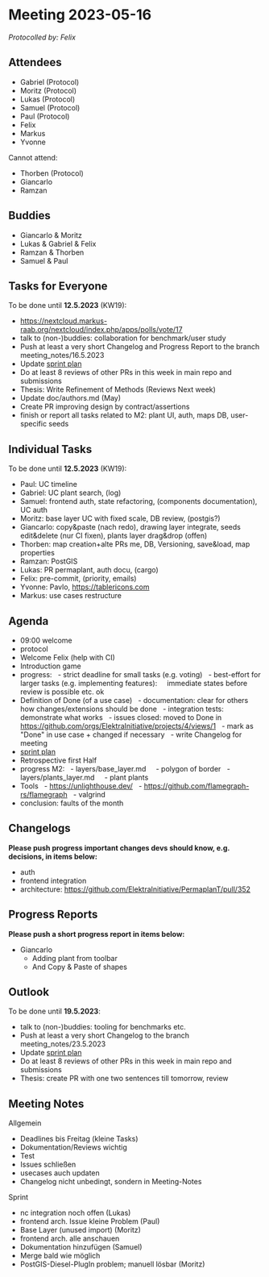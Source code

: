 # Meeting 2023-05-16

_Protocolled by: Felix_

## Attendees

- Gabriel (Protocol)
- Moritz (Protocol)
- Lukas (Protocol)
- Samuel (Protocol)
- Paul (Protocol)
- Felix
- Markus
- Yvonne

Cannot attend:

- Thorben (Protocol)
- Giancarlo
- Ramzan

## Buddies

- Giancarlo & Moritz
- Lukas & Gabriel & Felix
- Ramzan & Thorben
- Samuel & Paul

## Tasks for Everyone

To be done until **12.5.2023** (KW19):

- https://nextcloud.markus-raab.org/nextcloud/index.php/apps/polls/vote/17
- talk to (non-)buddies: collaboration for benchmark/user study
- Push at least a very short Changelog and Progress Report to the branch meeting_notes/16.5.2023
- Update [sprint plan](https://github.com/orgs/ElektraInitiative/projects/4/)
- Do at least 8 reviews of other PRs in this week in main repo and submissions
- Thesis: Write Refinement of Methods (Reviews Next week)
- Update doc/authors.md (May)
- Create PR improving design by contract/assertions
- finish or report all tasks related to M2: plant UI, auth, maps DB, user-specific seeds

## Individual Tasks

To be done until **12.5.2023** (KW19):

- Paul: UC timeline
- Gabriel: UC plant search, (log)
- Samuel: frontend auth, state refactoring, (components documentation), UC auth
- Moritz: base layer UC with fixed scale, DB review, (postgis?)
- Giancarlo: copy&paste (nach redo), drawing layer integrate, seeds edit&delete (nur CI fixen), plants layer drag&drop (offen)
- Thorben: map creation+alte PRs me, DB, Versioning, save&load, map properties
- Ramzan: PostGIS
- Lukas: PR permaplant, auth docu, (cargo)
- Felix: pre-commit, (priority, emails)
- Yvonne: Pavlo, https://tablericons.com
- Markus: use cases restructure

## Agenda

- 09:00 welcome
- protocol
- Welcome Felix (help with CI)
- Introduction game
- progress:
    - strict deadline for small tasks (e.g. voting)
    - best-effort for larger tasks (e.g. implementing features):
      immediate states before review is possible etc. ok
- Definition of Done (of a use case)
    - documentation: clear for others how changes/extensions should be done
    - integration tests: demonstrate what works
    - issues closed: moved to Done in https://github.com/orgs/ElektraInitiative/projects/4/views/1
    - mark as "Done" in use case + changed if necessary
    - write Changelog for meeting
- [sprint plan](https://github.com/orgs/ElektraInitiative/projects/4/)
- Retrospective first Half
- progress M2:
    - layers/base_layer.md
      - polygon of border
    - layers/plants_layer.md
      - plant plants
- Tools
    - https://unlighthouse.dev/
    - https://github.com/flamegraph-rs/flamegraph
    - valgrind
- conclusion: faults of the month

## Changelogs

**Please push progress important changes devs should know, e.g. decisions, in items below:**

- auth
- frontend integration
- architecture: https://github.com/ElektraInitiative/PermaplanT/pull/352

## Progress Reports

**Please push a short progress report in items below:**

- Giancarlo
  - Adding plant from toolbar
  - And Copy & Paste of shapes

## Outlook

To be done until **19.5.2023**:

- talk to (non-)buddies: tooling for benchmarks etc.
- Push at least a very short Changelog to the branch meeting_notes/23.5.2023
- Update [sprint plan](https://github.com/orgs/ElektraInitiative/projects/4/)
- Do at least 8 reviews of other PRs in this week in main repo and submissions
- Thesis: create PR with one two sentences till tomorrow, review

## Meeting Notes

Allgemein

- Deadlines bis Freitag (kleine Tasks)
- Dokumentation/Reviews wichtig
- Test
- Issues schließen
- usecases auch updaten
- Changelog nicht unbedingt, sondern in Meeting-Notes

Sprint

- nc integration noch offen (Lukas)
- frontend arch. Issue kleine Problem (Paul)
- Base Layer (unused import) (Moritz)
- frontend arch. alle anschauen
- Dokumentation hinzufügen (Samuel)
- Merge bald wie möglich
- PostGIS-Diesel-PlugIn problem; manuell lösbar (Moritz)
